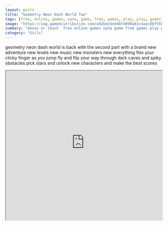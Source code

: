 ```yaml
---
layout: posts
title: "Geometry Neon Dash World Two"
tags: [free, online, games, oyna, game, free, games, play, play, games]
image: "https://img.gamedistribution.com/a92bdc6ed48f4099a61c4aac8bf55ba1.jpg"
summary: "mouse or touch  free online games oyna game free games play play games"
category: "Girls"
---
```


geometry neon dash world is back with the second part with a brand new adventure new levels new music new monsters new everything flex your clicky finger as you jump fly and flip your way through dark caves and spiky obstacles pick stars and unlock new characters and make the best scores

<iframe width="100%" height="480px;" src="https://html5.gamedistribution.com/a92bdc6ed48f4099a61c4aac8bf55ba1/"></iframe>